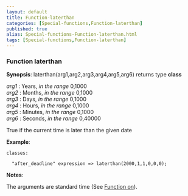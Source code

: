 ```yaml
---
layout: default
title: Function-laterthan
categories: [Special-functions,Function-laterthan]
published: true
alias: Special-functions-Function-laterthan.html
tags: [Special-functions,Function-laterthan]
---
```


### Function laterthan

**Synopsis**: laterthan(arg1,arg2,arg3,arg4,arg5,arg6) returns type
**class**

  
 *arg1* : Years, *in the range* 0,1000   
 *arg2* : Months, *in the range* 0,1000   
 *arg3* : Days, *in the range* 0,1000   
 *arg4* : Hours, *in the range* 0,1000   
 *arg5* : Minutes, *in the range* 0,1000   
 *arg6* : Seconds, *in the range* 0,40000   

True if the current time is later than the given date

**Example**:  
   

~~~~
classes:

  "after_deadline" expression => laterthan(2000,1,1,0,0,0);
~~~~

**Notes**:  
   

The arguments are standard time (See [Function on](#Function-on)).
